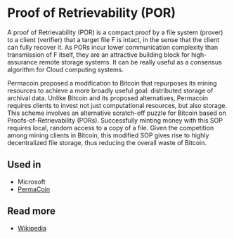 # Proof of Retrievability \(POR\)

A proof of Retrievability \(POR\) is a compact proof by a file system \(prover\) to a client \(verifier\) that a target file F is intact, in the sense that the client can fully recover it. As PORs incur lower communication complexity than transmission of F itself, they are an attractive building block for high-assurance remote storage systems. It can be really useful as a consensus algorithm for Cloud computing systems.

Permacoin proposed a modification to Bitcoin that repurposes its mining resources to achieve a more broadly useful goal: distributed storage of archival data. Unlike Bitcoin and its proposed alternatives, Permacoin requires clients to invest not just computational resources, but also storage. This scheme involves an alternative scratch-off puzzle for Bitcoin based on Proofs-of-Retrievability \(PORs\). Successfully minting money with this SOP requires local, random access to a copy of a file. Given the competition among mining clients in Bitcoin, this modified SOP gives rise to highly decentralized file storage, thus reducing the overall waste of Bitcoin.

## Used in

* Microsoft
* [PermaCoin](https://www.cs.umd.edu/~elaine/docs/permacoin.pdf)

## Read more

* [Wikipedia](https://eprint.iacr.org/2008/175.pdf)

